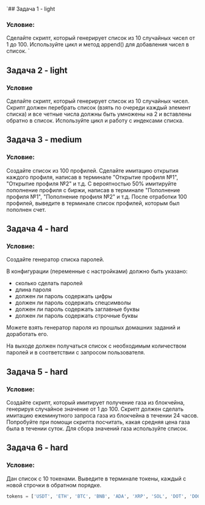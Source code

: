 `## Задача 1 - light
### Условие:
Сделайте скрипт, который генерирует список из 10 случайных чисел от 1 до 100.
Используйте цикл и метод append() для добавления чисел в список.
`
## Задача 2 - light
### Условие
Сделайте скрипт, который генерирует список из 10 случайных чисел.
Скрипт должен перебрать список (взять по очереди каждый элемент списка) и все четные числа должны быть умножены на 2 и вставлены обратно в список.
Используйте цикл и работу с индексами списка.


## Задача 3 - medium
### Условие:
Создайте список из 100 профилей.
Сделайте имитацию открытия каждого профиля, написав в терминале "Открытие профиля №1", "Открытие профиля №2" и т.д.
С вероятностью 50% имитируйте пополнение профиля с биржи, написав в терминале "Пополнение профиля №1", "Пополнение профиля №2" и т.д.
После отработки 100 профилей, выведите в терминале список профилей, которым был пополнен счет.

## Задача 4 - hard
### Условие:
Создайте генератор списка паролей. 

В конфигурации (переменные с настройками) должно быть указано:
- сколько сделать паролей
- длина пароля
- должен ли пароль содержать цифры
- должен ли пароль содержать спецсимволы
- должен ли пароль содержать заглавные буквы
- должен ли пароль содержать строчные буквы

Можете взять генератор пароля из прошлых домашних заданий и доработать его.

На выходе должен получаться список с необходимым количеством паролей и в соответствии с запросом пользователя.

## Задача 5 - hard
### Условие:
Создайте скрипт, который имитирует получение газа из блокчейна, генерируя случайное значение от 1 до 100.
Скрипт должен сделать имитацию ежеминутного запроса газа из блокчейна в течении 24 часов.
Попробуйте при помощи скрипта посчитать, какая средняя цена газа была в течении суток.
Для сбора значений газа используйте список.

## Задача 6 - hard
### Условие:
Дан список с 10 токенами.
Выведите в терминале токены, каждый с новой строчки в обратном порядке.
```python
tokens = ['USDT', 'ETH', 'BTC', 'BNB', 'ADA', 'XRP', 'SOL', 'DOT', 'DOGE', 'LTC'] 
```